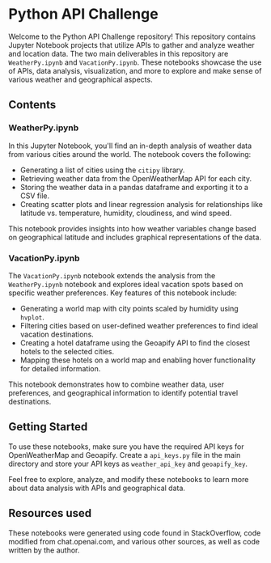 # Python API Challenge

Welcome to the Python API Challenge repository! This repository contains Jupyter Notebook projects that utilize APIs to gather and analyze weather and location data. The two main deliverables in this repository are `WeatherPy.ipynb` and `VacationPy.ipynb`. These notebooks showcase the use of APIs, data analysis, visualization, and more to explore and make sense of various weather and geographical aspects.

## Contents

### WeatherPy.ipynb

In this Jupyter Notebook, you'll find an in-depth analysis of weather data from various cities around the world. The notebook covers the following:

- Generating a list of cities using the `citipy` library.
- Retrieving weather data from the OpenWeatherMap API for each city.
- Storing the weather data in a pandas dataframe and exporting it to a CSV file.
- Creating scatter plots and linear regression analysis for relationships like latitude vs. temperature, humidity, cloudiness, and wind speed.

This notebook provides insights into how weather variables change based on geographical latitude and includes graphical representations of the data.

### VacationPy.ipynb

The `VacationPy.ipynb` notebook extends the analysis from the `WeatherPy.ipynb` notebook and explores ideal vacation spots based on specific weather preferences. Key features of this notebook include:

- Generating a world map with city points scaled by humidity using `hvplot`.
- Filtering cities based on user-defined weather preferences to find ideal vacation destinations.
- Creating a hotel dataframe using the Geoapify API to find the closest hotels to the selected cities.
- Mapping these hotels on a world map and enabling hover functionality for detailed information.

This notebook demonstrates how to combine weather data, user preferences, and geographical information to identify potential travel destinations.

## Getting Started

To use these notebooks, make sure you have the required API keys for OpenWeatherMap and Geoapify. Create a `api_keys.py` file in the main directory and store your API keys as `weather_api_key` and `geoapify_key`.

Feel free to explore, analyze, and modify these notebooks to learn more about data analysis with APIs and geographical data.

## Resources used

These notebooks were generated using code found in StackOverflow, code modified from chat.openai.com, and various other sources, as well as code written by the author. 
